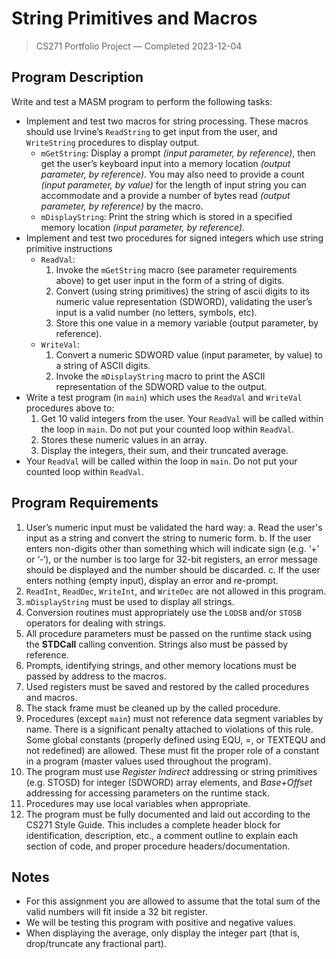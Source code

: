 # String Primitives and Macros
> CS271 Portfolio Project — Completed 2023-12-04

## Program Description
Write and test a MASM program to perform the following tasks:
- Implement and test two macros for string processing. These macros should use Irvine’s `ReadString` to get input from the user, and `WriteString` procedures to display output.
  - `mGetString`:  Display a prompt *(input parameter, by reference)*, then get the user’s keyboard input into a memory location *(output parameter, by reference)*. You may also need to provide a count *(input parameter, by value)* for the length of input string you can accommodate and a provide a number of bytes read *(output parameter, by reference)* by the macro.
  - `mDisplayString`:  Print the string which is stored in a specified memory location *(input parameter, by reference)*.
- Implement and test two procedures for signed integers which use string primitive instructions
  - `ReadVal`: 
    1. Invoke the `mGetString` macro (see parameter requirements above) to get user input in the form of a string of digits.
    2. Convert (using string primitives) the string of ascii digits to its numeric value representation (SDWORD), validating the user’s input is a valid number (no letters, symbols, etc).
    3. Store this one value in a memory variable (output parameter, by reference). 
  - `WriteVal`: 
    1. Convert a numeric SDWORD value (input parameter, by value) to a string of ASCII digits.
    2. Invoke the `mDisplayString` macro to print the ASCII representation of the SDWORD value to the output.
- Write a test program (in `main`) which uses the `ReadVal` and `WriteVal` procedures above to:
  1. Get 10 valid integers from the user. Your `ReadVal` will be called within the loop in `main`. Do not put your counted loop within `ReadVal`.
  2. Stores these numeric values in an array.
  3. Display the integers, their sum, and their truncated average.
- Your `ReadVal` will be called within the loop in `main`. Do not put your counted loop within `ReadVal`.

## Program Requirements
1. User’s numeric input must be validated the hard way:
  a. Read the user's input as a string and convert the string to numeric form.
  b. If the user enters non-digits other than something which will indicate sign (e.g. ‘+’ or ‘-‘), or the number is too large for 32-bit registers, an error message should be displayed and the number should be discarded.
  c. If the user enters nothing (empty input), display an error and re-prompt.
2. `ReadInt`, `ReadDec`, `WriteInt`, and `WriteDec` are not allowed in this program.
3. `mDisplayString` must be used to display all strings.
4. Conversion routines must appropriately use the `LODSB` and/or `STOSB` operators for dealing with strings.
5. All procedure parameters must be passed on the runtime stack using the **STDCall** calling convention. Strings also must be passed by reference.
6. Prompts, identifying strings, and other memory locations must be passed by address to the macros.
7. Used registers must be saved and restored by the called procedures and macros.
8. The stack frame must be cleaned up by the called procedure.
9. Procedures (except `main`) must not reference data segment variables by name. There is a significant penalty attached to violations of this rule. Some global constants (properly defined using EQU, =, or TEXTEQU and not redefined) are allowed. These must fit the proper role of a constant in a program (master values used throughout the program).
10. The program must use *Register Indirect* addressing or string primitives (e.g. STOSD) for integer (SDWORD) array elements, and *Base+Offset* addressing for accessing parameters on the runtime stack.
11. Procedures may use local variables when appropriate.
12. The program must be fully documented and laid out according to the CS271 Style Guide. This includes a complete header block for identification, description, etc., a comment outline to explain each section of code, and proper procedure headers/documentation.

## Notes
- For this assignment you are allowed to assume that the total sum of the valid numbers will fit inside a 32 bit register.
- We will be testing this program with positive and negative values.
- When displaying the average, only display the integer part (that is, drop/truncate any fractional part).
